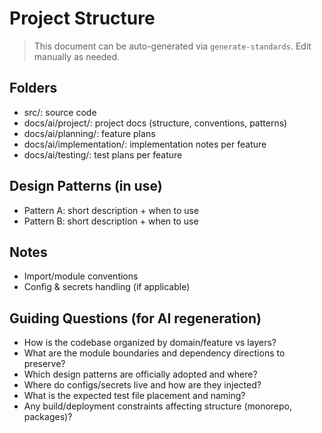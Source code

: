 # Project Structure

> This document can be auto-generated via `generate-standards`. Edit manually as needed.

## Folders
- src/: source code
- docs/ai/project/: project docs (structure, conventions, patterns)
- docs/ai/planning/: feature plans
- docs/ai/implementation/: implementation notes per feature
- docs/ai/testing/: test plans per feature

## Design Patterns (in use)
- Pattern A: short description + when to use
- Pattern B: short description + when to use

## Notes
- Import/module conventions
- Config & secrets handling (if applicable)

## Guiding Questions (for AI regeneration)
- How is the codebase organized by domain/feature vs layers?
- What are the module boundaries and dependency directions to preserve?
- Which design patterns are officially adopted and where?
- Where do configs/secrets live and how are they injected?
- What is the expected test file placement and naming?
- Any build/deployment constraints affecting structure (monorepo, packages)?

